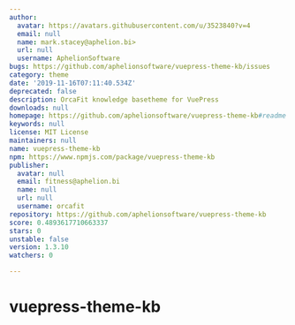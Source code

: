 ```yaml
---
author:
  avatar: https://avatars.githubusercontent.com/u/3523840?v=4
  email: null
  name: mark.stacey@aphelion.bi>
  url: null
  username: AphelionSoftware
bugs: https://github.com/aphelionsoftware/vuepress-theme-kb/issues
category: theme
date: '2019-11-16T07:11:40.534Z'
deprecated: false
description: OrcaFit knowledge basetheme for VuePress
downloads: null
homepage: https://github.com/aphelionsoftware/vuepress-theme-kb#readme
keywords: null
license: MIT License
maintainers: null
name: vuepress-theme-kb
npm: https://www.npmjs.com/package/vuepress-theme-kb
publisher:
  avatar: null
  email: fitness@aphelion.bi
  name: null
  url: null
  username: orcafit
repository: https://github.com/aphelionsoftware/vuepress-theme-kb
score: 0.4893617710663337
stars: 0
unstable: false
version: 1.3.10
watchers: 0

---
```


# vuepress-theme-kb
 
